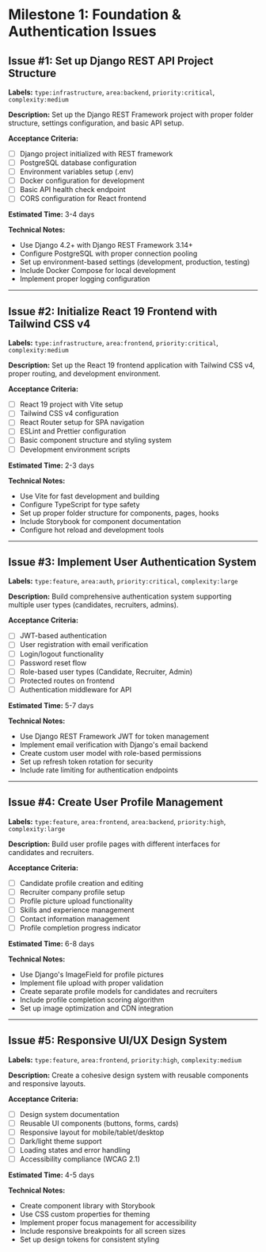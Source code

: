 # Milestone 1: Foundation & Authentication Issues

## Issue #1: Set up Django REST API Project Structure

**Labels:** `type:infrastructure`, `area:backend`, `priority:critical`, `complexity:medium`

**Description:**
Set up the Django REST Framework project with proper folder structure, settings configuration, and basic API setup.

**Acceptance Criteria:**
- [ ] Django project initialized with REST framework
- [ ] PostgreSQL database configuration
- [ ] Environment variables setup (.env)
- [ ] Docker configuration for development
- [ ] Basic API health check endpoint
- [ ] CORS configuration for React frontend

**Estimated Time:** 3-4 days

**Technical Notes:**
- Use Django 4.2+ with Django REST Framework 3.14+
- Configure PostgreSQL with proper connection pooling
- Set up environment-based settings (development, production, testing)
- Include Docker Compose for local development
- Implement proper logging configuration

---

## Issue #2: Initialize React 19 Frontend with Tailwind CSS v4

**Labels:** `type:infrastructure`, `area:frontend`, `priority:critical`, `complexity:medium`

**Description:**
Set up the React 19 frontend application with Tailwind CSS v4, proper routing, and development environment.

**Acceptance Criteria:**
- [ ] React 19 project with Vite setup
- [ ] Tailwind CSS v4 configuration
- [ ] React Router setup for SPA navigation
- [ ] ESLint and Prettier configuration
- [ ] Basic component structure and styling system
- [ ] Development environment scripts

**Estimated Time:** 2-3 days

**Technical Notes:**
- Use Vite for fast development and building
- Configure TypeScript for type safety
- Set up proper folder structure for components, pages, hooks
- Include Storybook for component documentation
- Configure hot reload and development tools

---

## Issue #3: Implement User Authentication System

**Labels:** `type:feature`, `area:auth`, `priority:critical`, `complexity:large`

**Description:**
Build comprehensive authentication system supporting multiple user types (candidates, recruiters, admins).

**Acceptance Criteria:**
- [ ] JWT-based authentication
- [ ] User registration with email verification
- [ ] Login/logout functionality
- [ ] Password reset flow
- [ ] Role-based user types (Candidate, Recruiter, Admin)
- [ ] Protected routes on frontend
- [ ] Authentication middleware for API

**Estimated Time:** 5-7 days

**Technical Notes:**
- Use Django REST Framework JWT for token management
- Implement email verification with Django's email backend
- Create custom user model with role-based permissions
- Set up refresh token rotation for security
- Include rate limiting for authentication endpoints

---

## Issue #4: Create User Profile Management

**Labels:** `type:feature`, `area:frontend`, `area:backend`, `priority:high`, `complexity:large`

**Description:**
Build user profile pages with different interfaces for candidates and recruiters.

**Acceptance Criteria:**
- [ ] Candidate profile creation and editing
- [ ] Recruiter company profile setup
- [ ] Profile picture upload functionality
- [ ] Skills and experience management
- [ ] Contact information management
- [ ] Profile completion progress indicator

**Estimated Time:** 6-8 days

**Technical Notes:**
- Use Django's ImageField for profile pictures
- Implement file upload with proper validation
- Create separate profile models for candidates and recruiters
- Include profile completion scoring algorithm
- Set up image optimization and CDN integration

---

## Issue #5: Responsive UI/UX Design System

**Labels:** `type:feature`, `area:frontend`, `priority:high`, `complexity:medium`

**Description:**
Create a cohesive design system with reusable components and responsive layouts.

**Acceptance Criteria:**
- [ ] Design system documentation
- [ ] Reusable UI components (buttons, forms, cards)
- [ ] Responsive layout for mobile/tablet/desktop
- [ ] Dark/light theme support
- [ ] Loading states and error handling
- [ ] Accessibility compliance (WCAG 2.1)

**Estimated Time:** 4-5 days

**Technical Notes:**
- Create component library with Storybook
- Use CSS custom properties for theming
- Implement proper focus management for accessibility
- Include responsive breakpoints for all screen sizes
- Set up design tokens for consistent styling 